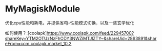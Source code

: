 # MyMagiskModule
优化cpu性能和耗电，并提供省电-性能模式切换，以及一些玄学优化

如何使用？:[coolapk]https://www.coolapk.com/feed/22945700?shareKey=YTM2OTUzNzFhODY3NWZiMTJlZTY~&shareUid=2893891&shareFrom=com.coolapk.market_10.2
